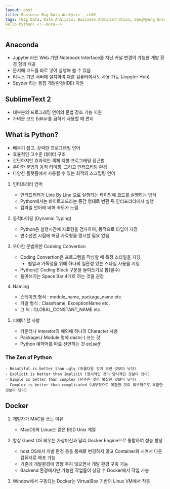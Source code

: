 ```yaml
---
layout: post
title: Business Big Data Analysis _ ch02
tags: [Big Data, Data Analysis, Business Administration, SangMyung University, Republic of Korea]
Hello Python! <!--more-->
---
```

## Anaconda
- Jupyter 라는 Web 기반 Notebook Interface를 지닌 커널 변경이 가능한 개발 환경 함께 제공
- 문서에 코드를 바로 넣어 실행해 볼 수 있음
- 리눅스 기반 서버에 설치하여 다른 컴퓨터에서도 사용 가능 (Jupyter Hub)
- Spyder 라는 통합 개발환경(IDE) 지원

## SublimeText 2
- 대부분의 프로그래밍 언어의 문법 강조 기능 지원
- 가벼운 코드 Editor를 급하게 사용할 때 편리

## What is Python?
- 배우기 쉽고, 강력한 프로그래밍 언어
- 효율적인 고수준 데이터 구조
- 간단하지만 효과적인 객체 지향 프로그래밍 접근법
- 우아한 문법과 동적 타이핑, 그리고 인터프리팅 환경
- 다양한 플랫폼에서 사용될 수 있는 최적의 스크립팅 언어

1. 인터프리터 언어
	- 인터프리터가 Line By Line 으로 실행되는 타이밍에 코드를 실행하는 방식
	- Python에서는 바이트코드라는 중간 형태로 변환 뒤 인터프리터에서 실행
	- 컴파일 언어에 비해 속도가 느림

2. 동적타이핑 (Dynamic Typing)
	- Python은 실행시간에 자료형을 검사하여, 동적으로 타입이 지정
	- 변수선언 시점에 해당 자료형을 명시할 필요 없음

3. 우아한 문법위한 Codeing Convertion
	- Coding Convertion은 프로그램을 작성할 때 특정 스타일을 지칭
		- 협업과 가독성을 위해 하나의 일관성 있는 스타일 사용을 지칭
	- Python은 Coding Block 구분을 들여쓰기로 함(필수)
	- 들여쓰기는 Space Bar 4개로 하는 것을 권장
	
4. Naming
	- 스테이크 형식 : module_name, package_name etc.
	- 카멜 형식 : ClassName, ExceptionName etc.
	- 그 외 : GLOBAL_CONSTANT_NAME etc.

5. 피해야 할 사항
	- 카운터나 interator의 예외에 하나의 Character 사용
	- Package나 Module 명에 dash(-) 쓰는 것
	- Python 예약어를 따로 선언하는 것 ex)_self_


### The Zen of Python
	- Beautiful is better than ugly (아름다운 것이 추한 것보다 낫다)
	- Explicit is better than implicit (명시적인 것이 암시적인 것보다 낫다)
	- Simple is better than complex (단순한 것이 복잡한 것보다 낫다)
	- Complex is better than complicated (내부적으로 복잡한 것이 외부적으로 복잡한 것보다 낫다)

## Docker
1. 개발자가 MAC을 쓰는 이유
	- MacOS와 Linux는 같은 BSD Unix 계열

2. 항상 Guest OS 띄우는 가상머신과 달리 Docker Engine으로 통합하여 성능 향상
	- host OS에서 개발 환경 등을 통째로 변경하지 않고 Container화 시켜서 다른 컴퓨터로 배포 가능
	- 기존에 개발환경에 영향 주지 않으면서 개발 환경 구축 가능
	- Backend 환경에서만 가능한 작업들이 상당 수 Docker에서 작업 가능

3. Window에서 구동되는 Docker는 VirtualBox 기반의 Linux VM에서 작동

